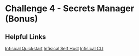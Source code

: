 # Challenge 4 - Secrets Manager (Bonus)

## Helpful Links

[Infisical Quickstart](https://infisical.com/docs/documentation/guides/local-development)
[Infisical Self Host](https://infisical.com/docs/self-hosting/deployment-options/docker-compose)
[Infisical CLI](https://infisical.com/docs/cli/usage#can-i-connect-the-cli-to-my-self-hosted-infisical-instance)
